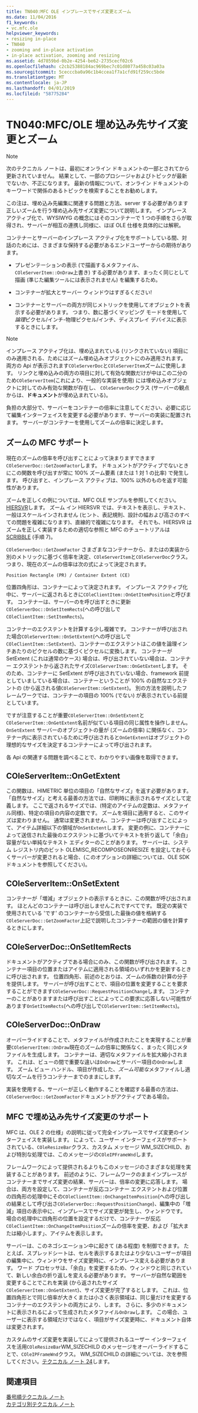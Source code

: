```yaml
---
title: TN040:MFC OLE インプレースでサイズ変更とズーム
ms.date: 11/04/2016
f1_keywords:
- vc.mfc.ole
helpviewer_keywords:
- resizing in-place
- TN040
- zooming and in-place activation
- in-place activation, zooming and resizing
ms.assetid: 4d7859bd-0b2e-4254-be62-2735cecf02c6
ms.openlocfilehash: c2cb25388184ac969bec7c01d8077a458c03a03a
ms.sourcegitcommit: 5cecccba0a96c1b4ccea1f7a1cfd91f259cc5bde
ms.translationtype: MT
ms.contentlocale: ja-JP
ms.lasthandoff: 04/01/2019
ms.locfileid: "58775284"
---
```

# <a name="tn040-mfcole-in-place-resizing-and-zooming"></a>TN040:MFC/OLE 埋め込み先サイズ変更とズーム

> [!NOTE]
>  次のテクニカル ノートは、最初にオンライン ドキュメントの一部とされてから更新されていません。 結果として、一部のプロシージャおよびトピックが最新でないか、不正になります。 最新の情報について、オンライン ドキュメントのキーワードで関係のあるトピックを検索することをお勧めします。

この注は、埋め込み先編集に関連する問題と方法、server する必要があります正しいズームを行う埋め込み先サイズ変更について説明します。 インプレース アクティブ化で、WYSIWYG の概念にはそのコンテナーで 1 つの手順をさらが取得され、サーバーが相互の連携し同様に、ほぼ OLE 仕様を具体的には解釈。

コンテナーとサーバーのインプレース アクティブ化をサポートしている間、対話のためには、さまざまな保持する必要があるエンドユーザーからの期待があります。

- プレゼンテーションの表示 (で描画するメタファイル、`COleServerItem::OnDraw`上書き) する必要があります、まったく同じとして描画 (準じた編集ツールには表示されません) を編集するため。

- コンテナーが拡大とサーバー ウィンドウはすぎるください!

- コンテナーとサーバーの両方が同じメトリックを使用してオブジェクトを表示する必要があります。 つまり、数に基づくマッピング モードを使用して*論理*ピクセル/インチ-物理ピクセル/インチ、ディスプレイ デバイスに表示するときにします。

> [!NOTE]
>  インプレース アクティブ化は、埋め込まれている (リンクされていない) 項目にのみ適用される、ためにはズーム埋め込みオブジェクトにのみ適用されます。 両方の Api が表示されます`COleServerDoc`と`COleServerItem`ズームに使用します。 リンクと埋め込みの両方の項目に対して有効な関数だけが中はこの二分のため`COleServerItem`(これにより、一般的な実装を使用) には埋め込みオブジェクトに対してのみ有効な関数が存在し、 `COleServerDoc`クラス (サーバーの観点からは、**ドキュメント**が埋め込まれている)。

負担の大部分で、サーバーをコンテナーの倍率に注意してください、必要に応じて編集インターフェイスを変更する必要があります、サーバーの実装に配置されます。 サーバーがコンテナーを使用してズームの倍率に決定します。

## <a name="mfc-support-for-zooming"></a>ズームの MFC サポート

現在のズームの倍率を呼び出すことによって決まりますできます`COleServerDoc::GetZoomFactor`します。 ドキュメントがアクティブでないときにこの関数を呼び出すが常に 100% ズーム要素 (または 1 対 1 の比率) で発生します。 呼び出すと、インプレース アクティブは、100% 以外のものを返す可能性があります。

ズームを正しくの例については、MFC OLE サンプルを参照してください。 [HIERSVR](../overview/visual-cpp-samples.md)します。 ズーム イン HIERSVR では、テキストを表示し、テキスト、一般はスケールインされません (ヒント、表記規則、設計の幅および高さのすべての問題を複雑になります)、直線的で複雑になります。 それでも、HIERSVR はズームを正しく実装するための適切な参照と MFC のチュートリアルは[SCRIBBLE](../overview/visual-cpp-samples.md) (手順 7)。

`COleServerDoc::GetZoomFactor` さまざまなコンテナーから、またはの実装から別のメトリックに基づく倍率を決定、`COleServerItem`と`COleServerDoc`クラス。 つまり、現在のズームの倍率は次の式によって決定されます。

```
Position Rectangle (PR) / Container Extent (CE)
```

位置四角形は、コンテナーによって決定されます。 インプレース アクティブ化中に、サーバーに返されるときに`COleClientItem::OnGetItemPosition`と呼びます。 コンテナーは、サーバーのを呼び出すときに更新`COleServerDoc::OnSetItemRects`(への呼び出しで`COleClientItem::SetItemRects`)。

コンテナーのエクステントを計算する少し複雑です。 コンテナーが呼び出された場合`COleServerItem::OnSetExtent`(への呼び出しで`COleClientItem::SetExtent`)、コンテナーのエクステントはこの値を論理インチあたりのピクセルの数に基づくピクセルに変換します。 コンテナーが SetExtent (これは通常のケース) 場合は、呼び出されていない場合は、コンテナー エクステントから返されたサイズ`COleServerItem::OnGetExtent`します。 そのため、コンテナーに SetExtent が呼び出されていない場合、framework 前提としていましている場合は、コンテナーということが 100% の自然なエクステントの (から返される値`COleServerItem::GetExtent`)。 別の方法を説明したフレームワークでは、コンテナーの項目の 100% (でない) が表示されている前提としています。

ですが注意することが重要`COleServerItem::OnSetExtent`と`COleServerItem::OnGetExtent`名前が似ている項目の同じ属性を操作しません。 `OnSetExtent` サーバーのオブジェクトの量が (ズームの倍率) に関係なく、コンテナー内に表示されているために呼び出されると`OnGetExtent`はオブジェクトの理想的なサイズを決定するコンテナーによって呼び出されます。

各 Api の関連する問題を調べることで、わかりやすい画像を取得できます。

## <a name="coleserveritemongetextent"></a>COleServerItem::OnGetExtent

この関数は、HIMETRIC 単位の項目の「自然なサイズ」を返す必要があります。 「自然なサイズ」と考える最善の方法では、印刷時に表示されるサイズとして定義します。 ここで返されるサイズでは、(特定のアイテムの定数は、メタファイル同様)、特定の項目の内容の定数です。 ズームを項目に適用すると、このサイズは変わりません。 通常は変更されません、コンテナーは呼び出すことによって、アイテム詳細以下の領域が`OnSetExtent`します。 変更の例に、コンテナーによって送信された最後のエクステントに基づいてテキストを折り返して「余白」容量がない単純なテキスト エディターのことがあります。 サーバーは、システム レジストリ内のビット OLEMISC_RECOMPOSEONRESIZE を設定しておそらくサーバーが変更されると場合、(このオプションの詳細については、OLE SDK ドキュメントを参照してください)。

## <a name="coleserveritemonsetextent"></a>COleServerItem::OnSetExtent

コンテナーが「増減」オブジェクトの表示するときに、この関数が呼び出されます。 ほとんどのコンテナーは呼び出しませんこれですべてです。 既定の実装で使用されている 'です' のコンテナーから受信した最後の値を格納する`COleServerDoc::GetZoomFactor`上記で説明したコンテナーの範囲の値を計算するときにします。

## <a name="coleserverdoconsetitemrects"></a>COleServerDoc::OnSetItemRects

ドキュメントがアクティブである場合にのみ、この関数が呼び出されます。 コンテナー項目の位置またはアイテムに適用される領域のいずれかを更新するときに呼び出されます。 位置四角形、前述のとおりは、ズームの係数の計算の分子を提供します。 サーバーが呼び出すことで、項目の位置を変更することを要求することができます`COleServerDoc::RequestPositionChange`します。 コンテナーのことがありますまたは呼び出すことによってこの要求に応答しない可能性があります`OnSetItemRects`(への呼び出しで`COleServerItem::SetItemRects`)。

## <a name="coleserverdocondraw"></a>COleServerDoc::OnDraw

オーバーライドすることで、メタファイルが作成されたことを実現することが重要`COleServerItem::OnDraw`現在のズームの倍率に関係なく、まったく同じメタファイルを生成します。 コンテナーは、適切なメタファイルを拡大縮小されます。 これは、ビューの間で重要な違いは`OnDraw`とサーバー項目の`OnDraw`します。 ズーム ビュー ハンドル、項目が作成した、*ズーム可能な*メタファイルし適切なズームを行うコンテナーまでのままにします。

実装を使用する、サーバーが正しく動作することを確認する最善の方法は、`COleServerDoc::GetZoomFactor`ドキュメントがアクティブである場合。

## <a name="mfc-support-for-in-place-resizing"></a>MFC で埋め込み先サイズ変更のサポート

MFC は、OLE 2 の仕様」の説明に従って完全インプレースでサイズ変更のインターフェイスを実装します。 によって、ユーザー インターフェイスがサポートされている、`COleResizeBar`クラス、カスタム メッセージ WM_SIZECHILD、および特別な処理では、このメッセージの`COleIPFrameWnd`します。

フレームワークによって提供されるよりもこのメッセージのさまざまな処理を実装することがあります。 前述のように、フレームワークのままインプレースがコンテナーまでサイズ変更の結果、サーバーは、倍率の変更に応答します。 場合は、両方を設定して、コンテナーが反応コンテナー エクステントおよび位置の四角形の処理中にその`COleClientItem::OnChangeItemPosition`(への呼び出しの結果として呼び出さ`COleServerDoc::RequestPositionChange`)、編集中の「増減」項目の表示中に、インプレースでサイズ変更が発生し、ウィンドウです。 場合の処理中に四角形の位置を設定するだけで、コンテナーが反応`COleClientItem::OnChangeItemPosition`ズームの倍率を変更、および「拡大または縮小します」、アイテムを表示します。

サーバーは、このネゴシエーション中に起きて (ある程度) を制御できます。 たとえば、スプレッドシートは、セルを表示するまたはより少ないユーザーが項目の編集中に、ウィンドウをサイズ変更時に、インプレース変える必要があります。 ワード プロセッサは、「余白」を変更するため、ウィンドウと同じされていて、新しい余白の折り返しを変える必要があります。 サーバーが自然な範囲を変更することでこれを実装 (から返されたサイズ`COleServerItem::OnGetExtent`)、サイズ変更が完了するとします。 これは、位置四角形とで同じ倍率が大きくまたは小さく表示領域は、同じ量だけを変更するコンテナーのエクステントの両方により、します。 さらに、多少のドキュメントに表示されるによって生成されたメタファイル`OnDraw`します。 この場合、ユーザーに表示する領域だけではなく、項目がサイズ変更時に、ドキュメント自体は変更されます。

カスタムのサイズ変更を実装してによって提供されるユーザー インターフェイスを活用`COleResizeBar`WM_SIZECHILD のメッセージをオーバーライドすることで、`COleIPFrameWnd`クラス。 WM_SIZECHILD の詳細については、次を参照してください。[テクニカル ノート 24](../mfc/tn024-mfc-defined-messages-and-resources.md)します。

## <a name="see-also"></a>関連項目

[番号順テクニカル ノート](../mfc/technical-notes-by-number.md)<br/>
[カテゴリ別テクニカル ノート](../mfc/technical-notes-by-category.md)
